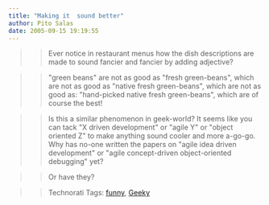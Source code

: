```yaml
---
title: "Making it  sound better"
author: Pito Salas
date: 2005-09-15 19:19:55
---
```


>>

>> Ever notice in restaurant menus how the dish descriptions are made to sound
fancier and fancier by adding adjective?

>>

>> "green beans" are not as good as "fresh green-beans", which are not as good
as "native fresh green-beans", which are not as good as: "hand-picked native
fresh green-beans", which are of course the best!

>>

>> Is this a similar phenomenon in geek-world? It seems like you can tack "X
driven development" or "agile Y" or "object oriented Z" to make anything sound
cooler and more a-go-go. Why has no-one written the papers on "agile idea
driven development" or "agile concept-driven object-oriented debugging" yet?

>>

>> Or have they?

>>

>> Technorati Tags: [funny](<http://www.technorati.com/tag/funny>),
[Geeky](<http://www.technorati.com/tag/Geeky>)


